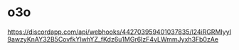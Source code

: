 # o3o
https://discordapp.com/api/webhooks/442703959401037835/l24iRGRMIyyI9awzyKnAY32B5CovfkYIwhYZ_fKdz6u1MGr6IzF4vLWmmJyxh3Fb0zAe
